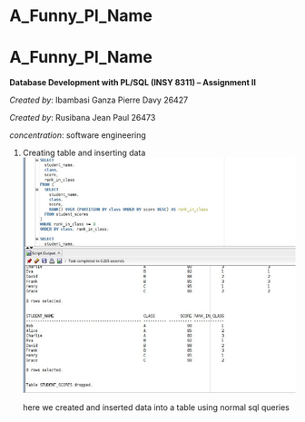 # A_Funny_Pl_Name
# A_Funny_Pl_Name

**Database Development with PL/SQL (INSY 8311) – Assignment II**  

*Created by*: Ibambasi Ganza Pierre Davy 26427

*Created by*: Rusibana Jean Paul 26473

*concentration*: software engineering 
1. Creating table and inserting data
   ![Alt text](top3incategory.jpg)

   here we created and inserted data into a table using normal sql queries
